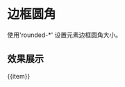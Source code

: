 # 边框圆角

使用'rounded-*' 设置元素边框圆角大小。

## 效果展示

<Example background="light-circle">
	<div class="-grid -grid-cols-4 -gap-16 -p-8">
		<div v-for="item in borderRadiusJson">
      <div :class="item" class="-aspect-square bg-primary"></div>
      <div class="text-center">
        <div>{{item}}</div>
      </div>
    </div>
	</div>
</Example>

<script setup>
 const borderRadiusJson = [
   'rounded-none',
   'rounded-sm',
   'rounded',
   'rounded-md',
   'rounded-lg',
   'rounded-xl',
   'rounded-full',
   'circle',
 ]
</script>
